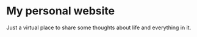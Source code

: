 # My personal website

Just a virtual place to share some thoughts about life and everything in it.
